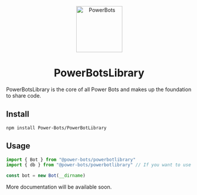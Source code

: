 <div align="center">
	<img width="125" alt="PowerBots" src="https://github.com/user-attachments/assets/9182c539-a992-407c-9ce5-df2cf7d93baf" />
	<h1>PowerBotsLibrary</h1>
</div>
PowerBotsLibrary is the core of all Power Bots and makes up the foundation to share code.

## Install
```
npm install Power-Bots/PowerBotLibrary
```

## Usage
```typescript
import { Bot } from "@power-bots/powerbotlibrary"
import { db } from "@power-bots/powerbotlibrary" // If you want to use database

const bot = new Bot(__dirname)
```

More documentation will be available soon.
